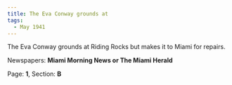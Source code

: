```yaml
---  
title: The Eva Conway grounds at  
tags:  
  - May 1941  
---  
```

  
The Eva Conway grounds at Riding Rocks but makes it to Miami for repairs.  
  
Newspapers: **Miami Morning News or The Miami Herald**  
  
Page: **1**, Section: **B** 
